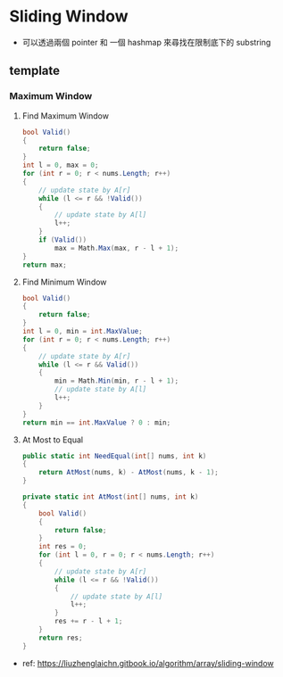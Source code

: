 # Sliding Window

- 可以透過兩個 pointer 和 一個 hashmap 來尋找在限制底下的 substring

## template

### Maximum Window

1. Find Maximum Window

    ```csharp
    bool Valid()
    {
        return false;
    }
    int l = 0, max = 0;
    for (int r = 0; r < nums.Length; r++)
    {
        // update state by A[r]
        while (l <= r && !Valid())
        {
            // update state by A[l]
            l++;
        }
        if (Valid())
            max = Math.Max(max, r - l + 1);
    }
    return max;
    ```

1. Find Minimum Window

    ```csharp
    bool Valid()
    {
        return false;
    }
    int l = 0, min = int.MaxValue;
    for (int r = 0; r < nums.Length; r++)
    {
        // update state by A[r]
        while (l <= r && Valid())
        {
            min = Math.Min(min, r - l + 1);
            // update state by A[l]
            l++;
        }
    }
    return min == int.MaxValue ? 0 : min;
    ```

1. At Most to Equal

    ```csharp
    public static int NeedEqual(int[] nums, int k)
    {
        return AtMost(nums, k) - AtMost(nums, k - 1);
    }

    private static int AtMost(int[] nums, int k)
    {
        bool Valid()
        {
            return false;
        }
        int res = 0;
        for (int l = 0, r = 0; r < nums.Length; r++)
        {
            // update state by A[r]
            while (l <= r && !Valid())
            {
                // update state by A[l]
                l++;
            }
            res += r - l + 1;
        }
        return res;
    }
    ```

- ref: <https://liuzhenglaichn.gitbook.io/algorithm/array/sliding-window>
